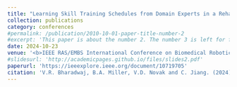 ```yaml
---
title: "Learning Skill Training Schedules from Domain Experts in a Rehabilitation Gym using Inverse Reinforcement Learning"
collection: publications
category: conferences
#permalink: /publication/2010-10-01-paper-title-number-2
#excerpt: 'This paper is about the number 2. The number 3 is left for future work.'
date: 2024-10-23
venue: '<b>IEEE RAS/EMBS International Conference on Biomedical Robotics and Biomechatronics (BioRob)</b>'
#slidesurl: 'http://academicpages.github.io/files/slides2.pdf'
paperurl: 'https://ieeexplore.ieee.org/document/10719705'
citation: 'V.R. Bharadwaj, B.A. Miller, V.D. Novak and C. Jiang. (2024). &quot;Learning Skill Training Schedules from Domain Experts in a Rehabilitation Gym using Inverse Reinforcement Learning.&quot; <i>IEEE RAS/EMBS International Conference on Biomedical Robotics and Biomechatronics (BioRob)</i>. pp. 1815-1821.'
---
```

